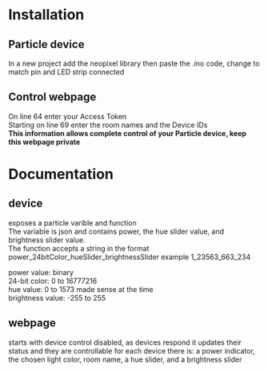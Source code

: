 # Installation
## Particle device
In a new project add the neopixel library then paste the .ino code, change to match pin and LED strip connected

## Control webpage
On line 64 enter your Access Token  
Starting on line 69 enter the room names and the Device IDs  
**This information allows complete control of your Particle device, keep this webpage private**


# Documentation
## device
exposes a particle varible and function  
The variable is json and contains power, the hue slider value, and brightness slider value.   
The function accepts a string in the format power_24bitColor_hueSlider_brightnessSlider example 1_23563_663_234

power value: binary  
24-bit color: 0 to 16777216  
hue value: 0 to 1573 made sense at the time  
brightness value: -255 to 255  

## webpage
starts with device control disabled, as devices respond it updates their status and they are controllable
for each device there is: a power indicator, the chosen light color, room name, a hue slider, and a brightness slider
